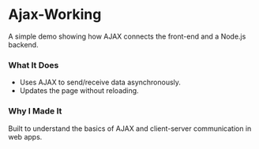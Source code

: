 <h1>Ajax-Working</h1>

<p>
  A simple demo showing how AJAX connects the front-end and a Node.js backend.
</p>

<h3>What It Does</h3>
<ul>
  <li>Uses AJAX to send/receive data asynchronously.</li>
  <li>Updates the page without reloading.</li>
</ul>

<h3>Why I Made It</h3>
<p>
  Built to understand the basics of AJAX and client-server communication in web apps.
</p>
